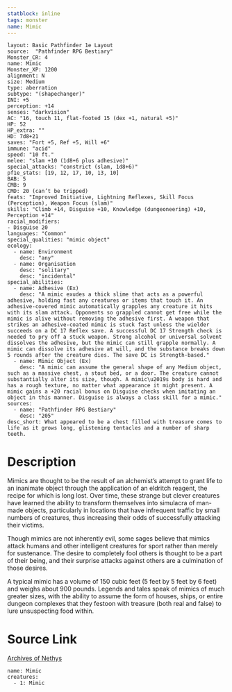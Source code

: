 ```yaml
---
statblock: inline
tags: monster
name: Mimic
---
```

```statblock
layout: Basic Pathfinder 1e Layout
source:  "Pathfinder RPG Bestiary"
Monster_CR: 4
name: Mimic
Monster_XP: 1200
alignment: N
size: Medium
type: aberration
subtype: "(shapechanger)"
INI: +5
perception: +14
senses: "darkvision"
AC: "16, touch 11, flat-footed 15 (dex +1, natural +5)"
HP: 52
HP_extra: ""
HD: 7d8+21
saves: "Fort +5, Ref +5, Will +6"
immune: "acid"
speed: "10 ft."
melee: "slam +10 (1d8+6 plus adhesive)"
special_attacks: "constrict (slam, 1d8+6)"
pf1e_stats: [19, 12, 17, 10, 13, 10]
BAB: 5
CMB: 9
CMD: 20 (can’t be tripped)
feats: "Improved Initiative, Lightning Reflexes, Skill Focus (Perception), Weapon Focus (slam)"
skills: "Climb +14, Disguise +10, Knowledge (dungeoneering) +10, Perception +14"
racial_modifiers:
- Disguise 20
languages: "Common"
special_qualities: "mimic object"
ecology:
  - name: Environment
    desc: "any"
  - name: Organisation
    desc: "solitary"
    desc: "incidental"
special_abilities:
  - name: Adhesive (Ex)
    desc: "A mimic exudes a thick slime that acts as a powerful adhesive, holding fast any creatures or items that touch it. An adhesive-covered mimic automatically grapples any creature it hits with its slam attack. Opponents so grappled cannot get free while the mimic is alive without removing the adhesive first. A weapon that strikes an adhesive-coated mimic is stuck fast unless the wielder succeeds on a DC 17 Reflex save. A successful DC 17 Strength check is needed to pry off a stuck weapon. Strong alcohol or universal solvent dissolves the adhesive, but the mimic can still grapple normally. A mimic can dissolve its adhesive at will, and the substance breaks down 5 rounds after the creature dies. The save DC is Strength-based."
  - name: Mimic Object (Ex)
    desc: "A mimic can assume the general shape of any Medium object, such as a massive chest, a stout bed, or a door. The creature cannot substantially alter its size, though. A mimic\u2019s body is hard and has a rough texture, no matter what appearance it might present. A mimic gains a +20 racial bonus on Disguise checks when imitating an object in this manner. Disguise is always a class skill for a mimic."
sources:
  - name: "Pathfinder RPG Bestiary"
    desc: "205"
desc_short: What appeared to be a chest filled with treasure comes to life as it grows long, glistening tentacles and a number of sharp teeth.
```
# Description
Mimics are thought to be the result of an alchemist’s attempt to grant life to an inanimate object through the application of an eldritch reagent, the recipe for which is long lost. Over time, these strange but clever creatures have learned the ability to transform themselves into simulacra of man-made objects, particularly in locations that have infrequent traffic by small numbers of creatures, thus increasing their odds of successfully attacking their victims.

Though mimics are not inherently evil, some sages believe that mimics attack humans and other intelligent creatures for sport rather than merely for sustenance. The desire to completely fool others is thought to be a part of their being, and their surprise attacks against others are a culmination of those desires.

A typical mimic has a volume of 150 cubic feet (5 feet by 5 feet by 6 feet) and weighs about 900 pounds. Legends and tales speak of mimics of much greater sizes, with the ability to assume the form of houses, ships, or entire dungeon complexes that they festoon with treasure (both real and false) to lure unsuspecting food within.
# Source Link
[Archives of Nethys](https://aonprd.com/MonsterDisplay.aspx?ItemName=Mimic)
```encounter-table
name: Mimic
creatures:
  - 1: Mimic
```

